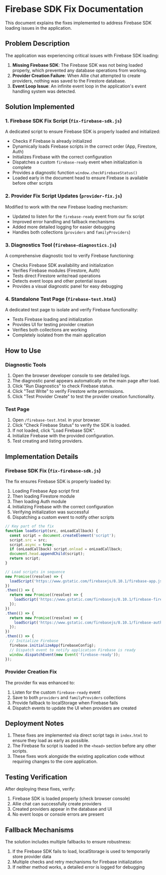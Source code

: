 # Firebase SDK Fix Documentation

This document explains the fixes implemented to address Firebase SDK loading issues in the application.

## Problem Description

The application was experiencing critical issues with Firebase SDK loading:

1. **Missing Firebase SDK**: The Firebase SDK was not being loaded properly, which prevented any database operations from working.
2. **Provider Creation Failure**: When Allie chat attempted to create providers, nothing was saved to the Firestore database.
3. **Event Loop Issue**: An infinite event loop in the application's event handling system was detected.

## Solution Implemented

### 1. Firebase SDK Fix Script (`fix-firebase-sdk.js`)

A dedicated script to ensure Firebase SDK is properly loaded and initialized:

- Checks if Firebase is already initialized
- Dynamically loads Firebase scripts in the correct order (App, Firestore, Auth)
- Initializes Firebase with the correct configuration
- Dispatches a custom `firebase-ready` event when initialization is complete
- Provides a diagnostic function `window.checkFirebaseStatus()`
- Loaded early in the document head to ensure Firebase is available before other scripts

### 2. Provider Fix Script Updates (`provider-fix.js`)

Modified to work with the new Firebase loading mechanism:

- Updated to listen for the `firebase-ready` event from our fix script
- Improved error handling and fallback mechanisms
- Added more detailed logging for easier debugging
- Handles both collections (`providers` and `familyProviders`)

### 3. Diagnostics Tool (`firebase-diagnostics.js`)

A comprehensive diagnostic tool to verify Firebase functioning:

- Checks Firebase SDK availability and initialization
- Verifies Firebase modules (Firestore, Auth)
- Tests direct Firestore write/read operations
- Detects event loops and other potential issues
- Provides a visual diagnostic panel for easy debugging

### 4. Standalone Test Page (`firebase-test.html`)

A dedicated test page to isolate and verify Firebase functionality:

- Tests Firebase loading and initialization
- Provides UI for testing provider creation
- Verifies both collections are working
- Completely isolated from the main application

## How to Use

### Diagnostic Tools

1. Open the browser developer console to see detailed logs.
2. The diagnostic panel appears automatically on the main page after load.
3. Click "Run Diagnostics" to check Firebase status.
4. Click "Test Write" to verify Firestore write permissions.
5. Click "Test Provider Create" to test the provider creation functionality.

### Test Page

1. Open `/firebase-test.html` in your browser.
2. Click "Check Firebase Status" to verify the SDK is loaded.
3. If not loaded, click "Load Firebase SDK".
4. Initialize Firebase with the provided configuration.
5. Test creating and listing providers.

## Implementation Details

### Firebase SDK Fix (`fix-firebase-sdk.js`)

The fix ensures Firebase SDK is properly loaded by:

1. Loading Firebase App script first
2. Then loading Firestore module
3. Then loading Auth module
4. Initializing Firebase with the correct configuration
5. Verifying initialization was successful
6. Dispatching a custom event to notify other scripts

```javascript
// Key part of the fix
function loadScript(src, onLoadCallback) {
  const script = document.createElement('script');
  script.src = src;
  script.async = true;
  if (onLoadCallback) script.onload = onLoadCallback;
  document.head.appendChild(script);
  return script;
}

// Load scripts in sequence
new Promise((resolve) => {
  loadScript('https://www.gstatic.com/firebasejs/8.10.1/firebase-app.js', resolve);
})
.then(() => {
  return new Promise((resolve) => {
    loadScript('https://www.gstatic.com/firebasejs/8.10.1/firebase-firestore.js', resolve);
  });
})
.then(() => {
  return new Promise((resolve) => {
    loadScript('https://www.gstatic.com/firebasejs/8.10.1/firebase-auth.js', resolve);
  });
})
.then(() => {
  // Initialize Firebase
  firebase.initializeApp(firebaseConfig);
  // Dispatch event to notify application Firebase is ready
  window.dispatchEvent(new Event('firebase-ready'));
});
```

### Provider Creation Fix

The provider fix was enhanced to:

1. Listen for the custom `firebase-ready` event
2. Save to both `providers` and `familyProviders` collections
3. Provide fallback to localStorage when Firebase fails
4. Dispatch events to update the UI when providers are created

## Deployment Notes

1. These fixes are implemented via direct script tags in `index.html` to ensure they load as early as possible.
2. The Firebase fix script is loaded in the `<head>` section before any other scripts.
3. These fixes work alongside the existing application code without requiring changes to the core application.

## Testing Verification

After deploying these fixes, verify:

1. Firebase SDK is loaded properly (check browser console)
2. Allie chat can successfully create providers
3. Created providers appear in the database and UI
4. No event loops or console errors are present

## Fallback Mechanisms

The solution includes multiple fallbacks to ensure robustness:

1. If the Firebase SDK fails to load, localStorage is used to temporarily store provider data
2. Multiple checks and retry mechanisms for Firebase initialization
3. If neither method works, a detailed error is logged for debugging